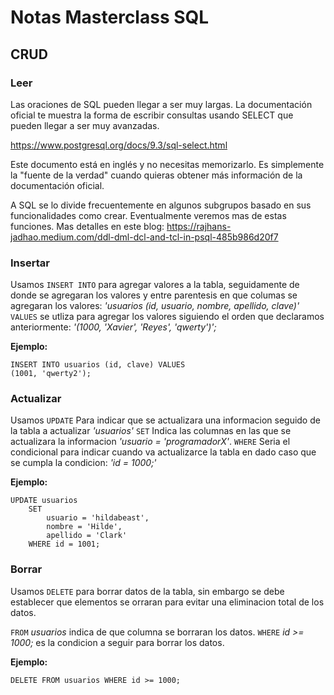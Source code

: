 # Notas Masterclass SQL

## CRUD

### Leer

Las oraciones de SQL pueden llegar a ser muy largas. La documentación oficial te muestra la forma de escribir consultas usando SELECT que pueden llegar a ser muy avanzadas.

https://www.postgresql.org/docs/9.3/sql-select.html

Este documento está en inglés y no necesitas memorizarlo. Es simplemente la "fuente de la verdad" cuando quieras obtener más información de la documentación oficial.

A SQL se lo divide frecuentemente en algunos subgrupos basado en sus funcionalidades como crear. Eventualmente veremos mas de estas funciones. Mas detalles en este blog:
https://rajhans-jadhao.medium.com/ddl-dml-dcl-and-tcl-in-psql-485b986d20f7

### Insertar

Usamos ``INSERT INTO`` para agregar valores a la tabla, seguidamente de donde se agregaran los valores y entre parentesis en que columas se agregaran los valores: *'usuarios (id, usuario, nombre, apellido, clave)'*
``VALUES`` se utliza para agregar los valores siguiendo el orden que declaramos anteriormente: *'(1000,  'Xavier', 'Reyes', 'qwerty')';*

__Ejemplo:__

~~~
INSERT INTO usuarios (id, clave) VALUES
(1001, 'qwerty2');
~~~

### Actualizar

Usamos ``UPDATE`` Para indicar que se actualizara una informacion seguido de la tabla a actualizar *'usuarios'*
``SET`` Indica las columnas en las que se actualizara la informacion *'usuario = 'programadorX'*.
``WHERE`` Seria el condicional para indicar cuando va actualizarce la tabla en dado caso que se cumpla la condicion: *'id = 1000;'*

__Ejemplo:__

~~~
UPDATE usuarios
    SET 
        usuario = 'hildabeast',
        nombre = 'Hilde',
        apellido = 'Clark'
    WHERE id = 1001;
~~~

### Borrar

Usamos `DELETE` para borrar datos de la tabla, sin embargo se debe establecer que elementos se orraran para evitar una eliminacion total de los datos.

`FROM` *usuarios* indica de que columna se borraran los datos.
`WHERE` *id >= 1000;* es la condicion a seguir para borrar los datos.

__Ejemplo:__ 
~~~
DELETE FROM usuarios WHERE id >= 1000;
~~~